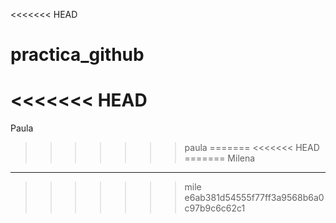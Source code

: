 <<<<<<< HEAD
# practica_github
<<<<<<< HEAD
=======
Paula
>>>>>>> paula
=======
<<<<<<< HEAD
=======
Milena
------
>>>>>>> mile
>>>>>>> e6ab381d54555f77ff3a9568b6a0c97b9c6c62c1

